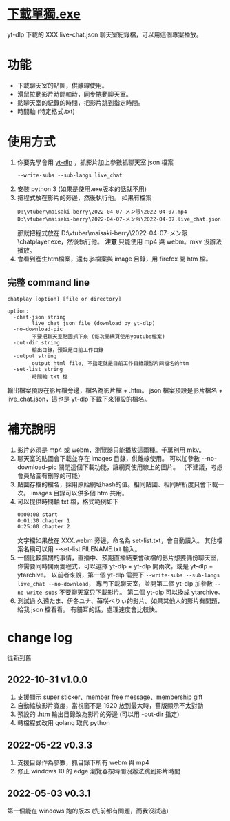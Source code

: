 # [下載單獨.exe](https://github.com/ting1322/chat-player/releases/latest/download/chatplayer.exe)

yt-dlp 下載的 XXX.live-chat.json 聊天室紀錄檔，可以用這個專案播放。

# 功能

- 下載聊天室的貼圖，供離線使用。
- 滑鼠拉動影片時間軸時，同步捲動聊天室。
- 點聊天室的紀錄的時間，把影片跳到指定時間。
- 時間軸 (特定格式.txt)

# 使用方式

1. 你要先學會用 [yt-dlp](https://github.com/yt-dlp/yt-dlp) ，抓影片加上參數抓聊天室 json 檔案
   ```
   --write-subs --sub-langs live_chat
   ```
2. 安裝 python 3 (如果是使用.exe版本的話就不用)
3. 把程式放在影片的旁邊，然後執行他。
   如果有檔案
   ```
   D:\vtuber\maisaki-berry\2022-04-07-メン限\2022-04-07.mp4
   D:\vtuber\maisaki-berry\2022-04-07-メン限\2022-04-07.live_chat.json
   ```
   那就把程式放在 D:\vtuber\maisaki-berry\2022-04-07-メン限\chatplayer.exe，然後執行他。
   **注意** 只能使用 mp4 與 webm。mkv 沒辦法播放。
4. 會看到產生htm檔案，還有.js檔案與 image 目錄，用 firefox 開 htm 檔。

## 完整 command line

```
chatplay [option] [file or directory]

option:
  -chat-json string
    	live chat json file (download by yt-dlp)
  -no-download-pic
    	不要把聊天室貼圖抓下來 (每次開網頁使用youtube檔案)
  -out-dir string
    	輸出目錄，預設是目前工作目錄
  -output string
    	output html file, 不指定就是目前工作目錄跟影片同檔名的htm
  -set-list string
    	時間軸 txt 檔
 ```

輸出檔案預設在影片檔旁邊，檔名為影片檔 + .htm。
json 檔案預設是影片檔名 + live_chat.json，這也是 yt-dlp 下載下來預設的檔名。

# 補充說明

1. 影片必須是 mp4 或 webm，瀏覽器只能播放這兩種。千萬別用 mkv。
2. 聊天室的貼圖會下載並存在 images 目錄，供離線使用。
   可以加參數 --no-download-pic 關閉這個下載功能，讓網頁使用線上的圖片。
   （不建議，考慮會員貼圖有刪除的可能）
3. 貼圖存檔的檔名，採用原始網址hash的值。相同貼圖、相同解析度只會下載一次。
   images 目錄可以供多個 htm 共用。
4. 可以提供時間軸 txt 檔，格式範例如下
   ```
   0:00:00 start
   0:01:30 chapter 1
   0:25:00 chapter 2
   ```
   文字檔如果放在 XXX.webm 旁邊，命名為 set-list.txt，會自動讀入。
   其他檔案名稱可以用 --set-list FILENAME.txt 輸入。
5. 一個比較無關的事情，直播中、預期直播結束會砍檔的影片想要備份聊天室，
   你需要同時開兩隻程式，可以選擇 yt-dlp + yt-dlp 開兩次，或是 yt-dlp + ytarchive。
   以前者來說，第一個 yt-dlp 需要下 `--write-subs --sub-langs live_chat --no-download`，
   專門下載聊天室，並開第二個 yt-dlp 加參數 `--no-write-subs` 不要聊天室只下載影片。
   第二個 yt-dlp 可以換成 ytarchive。
6. 測試過 久遠たま、伊冬ユナ、苺咲べりぃ的影片。如果其他人的影片有問題，給我 json 檔看看。
   有貓耳的話，處理速度會比較快。
   
# change log

從新到舊

## 2022-10-31 v1.0.0

1. 支援顯示 super sticker、member free message、membership gift
2. 自動縮放影片寬度，當視窗不是 1920 放到最大時，舊版顯示不太對勁
3. 預設的 .htm 輸出目錄改為影片的旁邊 (可以用 -out-dir 指定)
4. 轉檔程式改用 golang 取代 python

## 2022-05-22 v0.3.3

1. 支援目錄作為參數，抓目錄下所有 webm 與 mp4
2. 修正 windows 10 的 edge 瀏覽器按時間沒辦法跳到影片時間

## 2022-05-03 v0.3.1

第一個能在 windows 跑的版本 (先前都有問題，而我沒試過)
